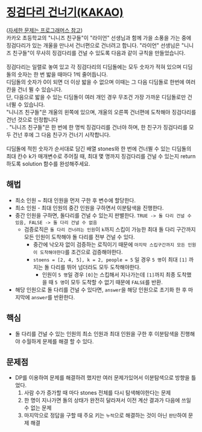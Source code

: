# [징검다리 건너기(KAKAO)](https://github.com/malvr00/Java-algorithm/blob/master/programmers/level3/step24/src/Main.java)

([자세한 문제는 프로그래머스 참고](https://school.programmers.co.kr/learn/courses/30/lessons/64062)) <br/>
카카오 초등학교의 "니니즈 친구들"이 "라이언" 선생님과 함께 가을 소풍을 가는 중에 징검다리가 있는 개울을 만나서 건너편으로 건너려고 합니다. "라이언" 선생님은 "니니즈 친구들"이 무사히 징검다리를 건널 수 있도록 다음과 같이 규칙을 만들었습니다.<br/>
<br/>
징검다리는 일렬로 놓여 있고 각 징검다리의 디딤돌에는 모두 숫자가 적혀 있으며 디딤돌의 숫자는 한 번 밟을 때마다 1씩 줄어듭니다.<br/>
디딤돌의 숫자가 0이 되면 더 이상 밟을 수 없으며 이때는 그 다음 디딤돌로 한번에 여러 칸을 건너 뛸 수 있습니다.<br/>
단, 다음으로 밟을 수 있는 디딤돌이 여러 개인 경우 무조건 가장 가까운 디딤돌로만 건너뛸 수 있습니다.<br/>
"니니즈 친구들"은 개울의 왼쪽에 있으며, 개울의 오른쪽 건너편에 도착해야 징검다리를 건넌 것으로 인정합니다<br/>.
"니니즈 친구들"은 한 번에 한 명씩 징검다리를 건너야 하며, 한 친구가 징검다리를 모두 건넌 후에 그 다음 친구가 건너기 시작합니다.<br/>
<br/>
디딤돌에 적힌 숫자가 순서대로 담긴 배열 stones와 한 번에 건너뛸 수 있는 디딤돌의 최대 칸수 k가 매개변수로 주어질 때, 최대 몇 명까지 징검다리를 건널 수 있는지 return 하도록 solution 함수를 완성해주세요.

## 해법
* 최소 인원 ~ 최대 인원을 먼저 구한 후 변수에 할당한다.
* 최소 인원 - 최대 인원의 중간 인원을 구하면서 이분탐색을 진행한다.
* 중간 인원을 구하면, 돌다리를 건널 수 있는지 판별한다. `TRUE -> 돌 다리 건널 수 있음, FALSE -> 돌 다리 건널 수 없음`
  * 검증로직은 `돌 다리 건너려는 인원`이 `k`까지 스킵이 가능한 최대 돌 다리 구간까지 모든 인원이 도착해야 돌 다리를 전부 건널 수 있다.
    * 중간에 낙오자 없이 검증하는 로직이기 때문에 `마지막 스킵구간까지 모든 인원이 도착해야한다`를 조건으로 검증해야한다.
    * `stoens = [2, 4, 5], k = 2, people = 5` 일 경우 `5 명`이 최대 `[1]` 까지는 돌 다리를 뛰어 넘더라도 모두 도착해야한다.
      * 인원이 `5 명`일 경우 `[0]`는 스킵해서 지나가는데 `[1]`까지 최종 도착했을 때 `5 명`이 모두 도착할 수 없기 때문에 `FALSE`를 반환.
* 해당 인원으로 돌 다리를 건널 수 있다면, `answer`을 해당 인원으로 초기화 한 후 마지막에 `answer`를 반환한다.

## 핵심
* 돌 다리를 건널 수 있는 인원의 최소 인원과 최대 인원을 구한 후 이분탐색을 진행해야 수월하게 문제를 해결 할 수 있다.

## 문제점
* DP를 이용하여 문제를 해결하려 했지만 여러 문제가있어서 이분탐색으로 방향을 틀었다.
  1. 사람 수가 증가할 때 마다 stones 전체를 다시 탐색해야한다는 문제
  2. 한 명이 지나가면 돌의 상태가 완전히 달라져서 이전 계산 결과가 다음에 쓰일 수 없는 문제
  3. 마지막으로 정답을 구할 때 주요 키는 `누적`으로 해결하는 것이 아닌 `판단`하여 문제 해결